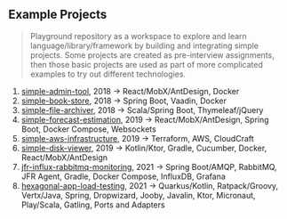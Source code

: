 ## Example Projects

> Playground repository as a workspace to explore and learn language/library/framework by building and integrating simple projects.
> Some projects are created as pre-interview assignments, then those basic projects are used as part of more complicated examples
> to try out different technologies.

1. [simple-admin-tool](simple-admin-tool/README.md), 2018 &#8594; React/MobX/AntDesign, Docker
2. [simple-book-store](simple-book-store/README.md), 2018 &#8594; Spring Boot, Vaadin, Docker
3. [simple-file-archiver](simple-file-archiver/README.md), 2018 &#8594; Scala/Spring Boot, Thymeleaf/jQuery
4. [simple-forecast-estimation](simple-forecast-estimation/README.md), 2019 &#8594; React/MobX/AntDesign, Spring Boot, Docker Compose, Websockets
5. [simple-aws-infrastructure](simple-aws-infrastructure/README.md), 2019 &#8594; Terraform, AWS, CloudCraft
6. [simple-disk-viewer](simple-disk-viewer/README.md), 2019 &#8594; Kotlin/Ktor, Gradle, Cucumber, Docker, React/MobX/AntDesign
7. [jfr-influx-rabbitmq-monitoring](jfr-influx-rabbitmq-monitoring/README.md), 2021 &#8594; Spring Boot/AMQP, RabbitMQ, JFR Agent, Gradle, Docker
   Compose, InfluxDB, Grafana
8. [hexagonal-app-load-testing](hexagonal-app-load-testing/README.md), 2021 &#8594; Quarkus/Kotlin, Ratpack/Groovy, Vertx/Java, Spring, Dropwizard,
   Jooby, Javalin, Ktor, Micronaut, Play/Scala, Gatling, Ports and Adapters

